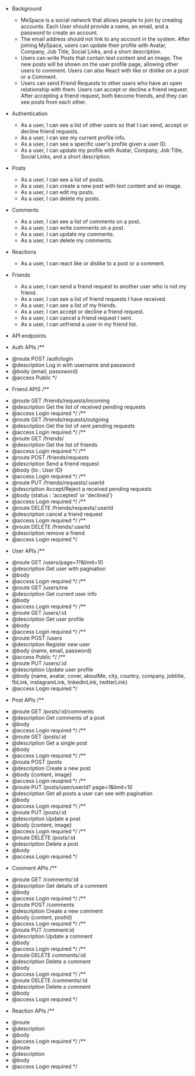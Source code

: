 - Background
  - MeSpace is a social network that allows people to join by creating accounts. Each User should provide a name, an email, and a password to create an account.
  - The email address should not link to any account in the system. After joining MySpace, users can update their profile with Avatar, Company, Job Title, Social Links, and a short description.
  - Users can write Posts that contain text content and an image. The new posts will be shown on the user profile page, allowing other users to comment. Users can also React with like or dislike on a post or a Comment.
  - Users can send Friend Requests to other users who have an open relationship with them. Users can accept or decline a friend request. After accepting a friend request, both become friends, and they can see posts from each other.
- Authentication
  - As a user, I can see a list of other users so that I can send, accept or decline friend requests.
  - As a user, I can see my current profile info.
  - As a user, I can see a specific user's profile given a user ID.
  - As a user, I can update my profile with Avatar, Company, Job Title, Social Links, and a short description.
- Posts
  - As a user, I can see a list of posts.
  - As a user, I can create a new post with text content and an image.
  - As a user, I can edit my posts.
  - As a user, I can delete my posts.
- Comments
  - As a user, I can see a list of comments on a post.
  - As a user, I can write comments on a post.
  - As a user, I can update my comments.
  - As a user, I can delete my comments.
- Reactions
  - As a user, I can react like or dislike to a post or a comment.
- Friends
  - As a user, I can send a friend request to another user who is not my friend.
  - As a user, I can see a list of friend requests I have received.
  - As a user, I can see a list of my friends.
  - As a user, I can accept or decline a friend request.
  - As a user, I can cancel a friend request I sent.
  - As a user, I can unfriend a user in my friend list.
- API endpoints

- Auth APIs
  <detail>
  /\*\*

* @route POST /auth/login
* @description Log in with username and password
* @body {email, passsword}
* @access Public
  \*/
  </detail>

- Friend APIS
  <detail>
  /\*\*

* @route GET /friends/requests/incoming
* @description Get the list of received pending requests
* @access Login required
  \*/
  </detail>
  <detail>
  /\*\*
* @route GET /friends/requests/outgoing
* @description Get the list of sent pending requests
* @access Login required
  \*/
  </detail>
  <detail>
  /\*\*
* @route GET /friends/
* @description Get the list of friends
* @access Login required
  \*/
  </detail>
  <detail>
  /\*\*
* @route POST /friends/requests
* @description Send a friend request
* @body {to : User ID}
* @access Login required
  \*/
  </detail>
  <detail>
  /\*\*
* @route PUT /friends/requests/:userId
* @description Accept/Reject a received pending requests
* @body {status : 'accepted' or 'declined'}
* @access Login required
  \*/
  </detail>
  <detail>
  /\*\*
* @route DELETE /friends/requests/:userId
* @description cancel a friend request
* @access Login required
  \*/
  </detail>
  <detail>
  /\*\*
* @route DELETE /friends/:userId
* @description remove a friend
* @access Login required
  \*/
  </detail>

- User APIs
  <detail>
  /\*\*

* @route GET /users/page=1?&limit=10
* @description Get user with pagination
* @body
* @access Login required
  \*/
  </detail>
  <detail>
  /\*\*
* @route GET /users/me
* @description Get current user info
* @body
* @access Login required
  \*/
  </detail>
  <detail>
  /\*\*
* @route GET /users/:id
* @description Get user profile
* @body
* @access Login required
  \*/
  </detail>
  <detail>
  /\*\*
* @route POST /users
* @description Register new user
* @body {name, email, password}
* @access Public
  \*/
  </detail>
  <detail>
  /\*\*
* @route PUT /users/:id
* @description Update user profile
* @body {name, avatar, cover, aboutMe, city, country, company, jobtitle, fbLink, instagramLink, linkedInLink, twitterLink}
* @access Login required
  \*/
  </detail>

- Post APIs
  <detail>
  /\*\*

* @route GET /posts/:id/comments
* @description Get comments of a post
* @body
* @access Login required
  \*/
  </detail>
  <detail>
  /\*\*
* @route GET /posts/:id
* @description Get a single post
* @body
* @access Login required
  \*/
  </detail>
  <detail>
  /\*\*
* @route POST /posts
* @description Create a new post
* @body {content, image}
* @access Login reuqired
  \*/
  </detail>
  <detail>
  /\*\*
* @route PUT /posts/user/userId? page=1&limit=10
* @description Get all posts a user can see with pagination
* @body
* @access Login required
  \*/
  </detail>
  <detail>
  /\*\*
* @route PUT /posts/:id
* @description Update a post
* @body {content, image}
* @access Login required
  \*/
  </detail>
  <detail>
  /\*\*
* @route DELETE /posts/:id
* @description Delete a post
* @body
* @access Login required
  \*/
  </detail>

- Comment APIs
  <detail>
  /\*\*

* @route GET /comments/:id
* @description Get details of a comment
* @body
* @access Login required
  \*/
  </detail>
  <detail>
  /\*\*
* @route POST /comments
* @description Create a new comment
* @body {content, postId}
* @access Login required
  \*/
  </detail>
  <detail>
  /\*\*
* @route PUT /comment:id
* @description Update a comment
* @body
* @access Login required
  \*/
  </detail>
  <detail>
  /\*\*
* @route DELETE comments/:id
* @description Delete a comment
* @body
* @access Login required
  \*/
  </detail>
  <detail>
  /\*\*
* @route DELETE /comments/:id
* @description Delete a comment
* @body
* @access Login required
  \*/
  </detail>

- Reaction APIs
  <detail>
  /\*\*

* @route
* @description
* @body
* @access Login required
  \*/
  </detail>
  <detail>
  /\*\*
* @route
* @description
* @body
* @access Login required
  \*/
  </detail>
